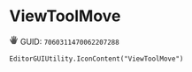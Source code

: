 # ViewToolMove
![](/img/ViewToolMove.png)
GUID: `7060311470062207288`
```
EditorGUIUtility.IconContent("ViewToolMove")
```
